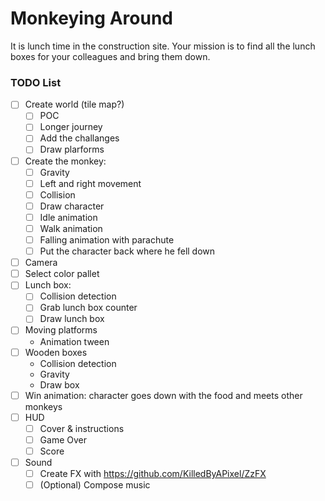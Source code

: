 # Monkeying Around

It is lunch time in the construction site. Your mission is to find all the lunch boxes for your colleagues and bring them down.

### TODO List

- [ ] Create world (tile map?)
    - [ ] POC
    - [ ] Longer journey
    - [ ] Add the challanges
    - [ ] Draw plarforms
- [ ] Create the monkey:
    - [ ] Gravity
    - [ ] Left and right movement
    - [ ] Collision
    - [ ] Draw character
    - [ ] Idle animation
    - [ ] Walk animation
    - [ ] Falling animation with parachute
    - [ ] Put the character back where he fell down
- [ ] Camera
- [ ] Select color pallet
- [ ] Lunch box:
    - [ ] Collision detection
    - [ ] Grab lunch box counter
    - [ ] Draw lunch box
- [ ] Moving platforms
    - Animation tween
- [ ] Wooden boxes
    - Collision detection
    - Gravity
    - Draw box
- [ ] Win animation: character goes down with the food and meets other monkeys
- [ ] HUD
    - [ ] Cover & instructions
    - [ ] Game Over
    - [ ] Score
- [ ] Sound
    - [ ] Create FX with https://github.com/KilledByAPixel/ZzFX
    - [ ] (Optional) Compose music
